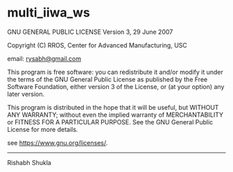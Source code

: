 
# multi_iiwa_ws

GNU GENERAL PUBLIC LICENSE
Version 3, 29 June 2007

Copyright (C) RROS, Center for Advanced Manufacturing, USC

email: rysabh@gmail.com

This program is free software: you can redistribute it and/or modify
it under the terms of the GNU General Public License as published by
the Free Software Foundation, either version 3 of the License, or
(at your option) any later version.

This program is distributed in the hope that it will be useful,
but WITHOUT ANY WARRANTY; without even the implied warranty of
MERCHANTABILITY or FITNESS FOR A PARTICULAR PURPOSE.  See the
GNU General Public License for more details.

see <https://www.gnu.org/licenses/>.

---
Rishabh Shukla
